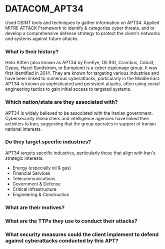# DATACOM_APT34
Used OSINT tools and techniques to gather information on APT34. Applied MITRE ATT&CK Framework to identify & categorize cyber threats, and to develop a comprehensive defense strategy to protect the client's networks and systems against future attacks. 

### What is their history?
Helix Kitten (also known as APT34 by FireEye, OILRIG, Crambus, Cobalt, Gypsy, Hazel Sandstrom, or Europium) is a cyber espionage group. It was first identified in 2014. They are known for targeting various industries and have been linked to numerous cyberattacks, particularly in the Middle East. APT34 is known as sophisticated and persistent attacks, often using social engineering tactics to gain initial access to targeted systems.

### Which nation/state are they associated with?
APT34 is widely believed to be associated with the Iranian government. Cybersecurity researchers and intelligence agencies have linked their activities to Iran, suggesting that the group operates in support of Iranian national interests.

### Do they target specific industries?
APT34 targets specific industries, particularly those that align with Iran's strategic interests:
- Energy (especially oil & gas)
- Financial Services
- Telecommunications
- Government & Defense
- Critical Infrastructure
- Engineering & Construction

### What are their motives?


### What are the TTPs they use to conduct their attacks?

### What security measures could the client implement to defend against cyberattacks conducted by this APT?
